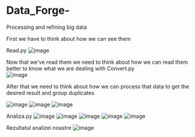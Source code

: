 # Data_Forge-
Processing and refining big data

First we have to think about how we can see them

Read.py
![image](https://github.com/user-attachments/assets/0f28eb6c-3258-4340-8d67-5c0fad33b72b)

Now that we've read them we need to think about how we can read them better to know what we are dealing with 
Convert.py  
![image](https://github.com/user-attachments/assets/ebba794c-aa7c-42df-9c56-47f781704920)

After that we need to think about how we can process that data to get the desired result and group duplicates 

![image](https://github.com/user-attachments/assets/e9b39a65-8adf-433f-bcaf-12546aab4eaf)
![image](https://github.com/user-attachments/assets/a4c46190-ee37-407a-8d96-9c74f6a9d923)
![image](https://github.com/user-attachments/assets/b72eceae-762b-4536-9a08-bcecd20d2ca4)


Analiza.py
![image](https://github.com/user-attachments/assets/0b229c64-2b95-48d3-9853-032bdbaaa521)
![image](https://github.com/user-attachments/assets/3b1633b8-121e-4ba7-90ff-6b4327984249)
![image](https://github.com/user-attachments/assets/48774aa1-6f56-4716-a886-1028b44be1dd)
![image](https://github.com/user-attachments/assets/a7fae2a4-81ee-4043-86b3-337f400668fc)
![image](https://github.com/user-attachments/assets/11aa5331-7130-45c7-9538-7b1a88c13877)


Rezultatul analizei noastre 
![image](https://github.com/user-attachments/assets/eb252529-9afe-4a46-bc28-d0c32c958d10)




